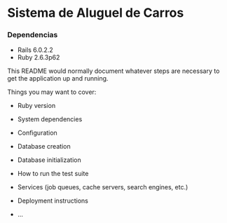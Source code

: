 # Sistema de Aluguel de Carros 

### Dependencias

- Rails 6.0.2.2
- Ruby 2.6.3p62


This README would normally document whatever steps are necessary to get the
application up and running.

Things you may want to cover:

* Ruby version

* System dependencies

* Configuration

* Database creation

* Database initialization

* How to run the test suite

* Services (job queues, cache servers, search engines, etc.)

* Deployment instructions

* ...
